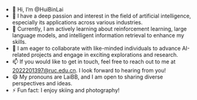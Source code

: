 - 👋 Hi, I’m @HuiBinLai
- 👀 I have a deep passion and interest in the field of artificial intelligence, especially its applications across various industries.
- 🌱 Currently, I am actively learning about reinforcement learning, large language models, and intelligent information retrieval to enhance my skills.
- 💞️ I am eager to collaborate with like-minded individuals to advance AI-related projects and engage in exciting explorations and research.
- 📫 If you would like to get in touch, feel free to reach out to me at 2022201397@ruc.edu.cn. I look forward to hearing from you!
- 😄 My pronouns are LaiBB, and I am open to sharing diverse perspectives and ideas.
- ⚡ Fun fact: I enjoy skiing and photography!

<!---
HuiBinLai/HuiBinLai is a ✨ special ✨ repository because its `README.md` (this file) appears on your GitHub profile.
You can click the Preview link to take a look at your changes.
--->












